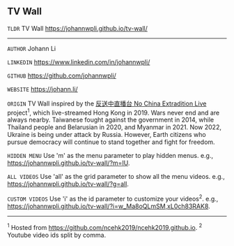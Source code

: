 ## TV Wall

`TLDR` TV Wall https://johannwpli.github.io/tv-wall/

---

`AUTHOR` Johann Li

`LINKEDIN` https://www.linkedin.com/in/johannwpli/

`GITHUB` https://github.com/johannwpli/

`WEBSITE` https://johann.li/

`ORIGIN` TV Wall inspired by the [反送中直播台 No China Extradition Live](https://ncehk2019.github.io/) project<sup>1</sup>, which live-streamed Hong Kong in 2019. Wars never end and are always nearby. Taiwanese fought against the government in 2014, while Thailand people and Belarusian in 2020, and Myanmar in 2021. Now 2022, Ukraine is being under attack by Russia. However, Earth citizens who pursue democracy will continue to stand together and fight for freedom.

`HIDDEN MENU` Use 'm' as the menu parameter to play hidden menus. e.g., https://johannwpli.github.io/tv-wall/?m=IU.

`ALL VIDEOS` Use 'all' as the grid parameter to show all the menu videos. e.g., https://johannwpli.github.io/tv-wall/?g=all.

`CUSTOM VIDEOS` Use 'i' as the id parameter to customize your videos<sup>2</sup>. e.g., https://johannwpli.github.io/tv-wall/?i=w_Ma8oQLmSM,xL0ch83RAK8.

---

<sup>1</sup> Hosted from https://github.com/ncehk2019/ncehk2019.github.io.
<sup>2</sup> Youtube video ids split by comma.
